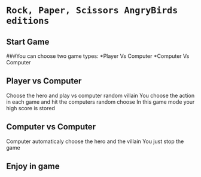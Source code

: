 # `Rock, Paper, Scissors AngryBirds editions` 
##  Start Game
###You can choose two game types:
*Player Vs Computer
*Computer Vs Computer

## Player vs Computer
Choose the hero and play vs computer random villain
You choose the action in each game and hit the computers random choose
In this game mode your high score is stored

## Computer vs Computer
Computer automaticaly choose the hero and the villain
You just stop the game 

## Enjoy in game

